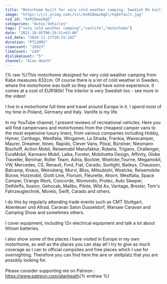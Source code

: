 ```yaml
---
title: "Motorhome built for very cold weather camping. Swedish RV built for minus 35C"
image: "https:\/\/i.ytimg.com\/vi\/mxR2QmwzAgE\/hqdefault.jpg"
vid_id: "mxR2QmwzAgE"
categories: "Autos-Vehicles"
tags: ["very cold weather camping","vanlife","motorhome"]
date: "2021-10-05T00:29:51+03:00"
vid_date: "2020-11-17T20:15:10Z"
duration: "PT11M9S"
viewcount: "16923"
likeCount: "249"
dislikeCount: "5"
channel: "Alan Heath"
---
```

{% raw %}This motorhome designed for very cold weather camping from Kabe measures 832cm.  Of course there is a lot of cold weather in Sweden, where the motorhome was built so they should have some experience.  It comes at a cost of EUR180k!  The interior is very Swedish too - see more in the video!<br /><br />I live in a motorhome full time and travel around Europe in it.  I spend most of my time in Poland, Germany and Italy.  Vanlife is my life. <br /><br />In my YouTube channel, I present reviews of recreational vehicles.  Here you will find campervans and motorhomes from the cheapest camper vans to the most expensive luxury liners, from various companies including Hobby, Hymer, Carthago, Westfalia, Wingamm, La Strada, Frankia, Wavecamper, Maurer, Dreamer, Itineo, Rapido, Clever Vans, Pössl, Bürstner, Niesmann Bischoff, Action Mobil, Reisemobil Manufaktur, Robeta, Trigano, Challenger, EuraMobil, Karmann Mobil, Laika, Forster, Mobilvetta Design, Affinity, Globe Traveller, Benimar, Roller Team, Adria, Bocklet, Woelcke,Tourne, Megamobil, VW, Mercedes, CS, Renault, Ford, Fiat, Carado, Sunlight, Baileys, Chausson, Balcamp, Knaus, Weinsberg, Murvi, Bliss, Mitsubishi, Woelcke, Reisemobile Bürow, Holzmobil, Giotti Line, Florium, Fleurette, Ahorn, Westfalia, Space Camper, Orange Work, Concorde, Womondo, Protec, Auto Sleeper, Dethleffs, Ilusion, Gehocab, Malibu, Pilote, Wild Ax, Vantage, Bresler, Tom's Fahrzeugtechnik, Morelo, Swift, Carado and others.<br /><br />I do this by regularly attending trade events such as CMT Stuttgart, Abenteuer und Allrad, Caravan Salon Dusseldorf, Warsaw Caravan and Camping Show and sometimes others.<br /><br />I cover equipment, including 12v electrical equipment and talk a lot about lithium batteries.<br /><br />I also show some of the places I have visited in Europe in my own motorhome, as well as the places you can stay at!  I try to give as much coverage as I can to official campsites and free places which I use for overnighting.  Therefore you can find here the aire or stellplatz that you are possibly looking for.<br /><br />Please consider supporting me on Patreon : <a rel="nofollow" target="blank" href="https://www.patreon.com/alanheath">https://www.patreon.com/alanheath</a>{% endraw %}
